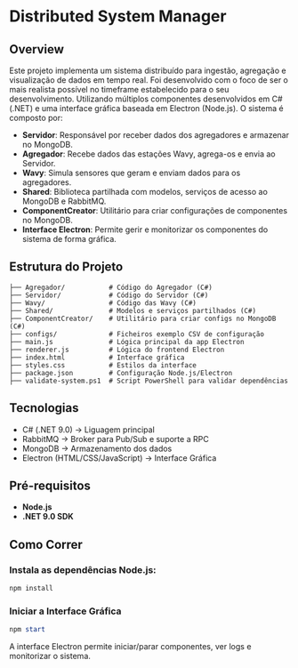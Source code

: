 # Distributed System Manager

## Overview
Este projeto implementa um sistema distribuído para ingestão, agregação e visualização de dados em tempo real. Foi desenvolvido com o foco de ser o mais realista possível no timeframe estabelecido para o seu desenvolvimento. Utilizando múltiplos componentes desenvolvidos em C# (.NET) e uma interface gráfica baseada em Electron (Node.js). O sistema é composto por:

- **Servidor**: Responsável por receber dados dos agregadores e armazenar no MongoDB.
- **Agregador**: Recebe dados das estações Wavy, agrega-os e envia ao Servidor.
- **Wavy**: Simula sensores que geram e enviam dados para os agregadores.
- **Shared**: Biblioteca partilhada com modelos, serviços de acesso ao MongoDB e RabbitMQ.
- **ComponentCreator**: Utilitário para criar configurações de componentes no MongoDB.
- **Interface Electron**: Permite gerir e monitorizar os componentes do sistema de forma gráfica.

## Estrutura do Projeto
```
├── Agregador/           # Código do Agregador (C#)
├── Servidor/            # Código do Servidor (C#)
├── Wavy/                # Código das Wavy (C#)
├── Shared/              # Modelos e serviços partilhados (C#)
├── ComponentCreator/    # Utilitário para criar configs no MongoDB (C#)
├── configs/             # Ficheiros exemplo CSV de configuração
├── main.js              # Lógica principal da app Electron
├── renderer.js          # Lógica do frontend Electron
├── index.html           # Interface gráfica
├── styles.css           # Estilos da interface
├── package.json         # Configuração Node.js/Electron
├── validate-system.ps1  # Script PowerShell para validar dependências
```

## Tecnologias
- C# (.NET 9.0) → Liguagem principal
- RabbitMQ → Broker para Pub/Sub e suporte a RPC
- MongoDB → Armazenamento dos dados
- Electron (HTML/CSS/JavaScript) → Interface Gráfica

## Pré-requisitos
- **Node.js**
- **.NET 9.0 SDK**

## Como Correr
### Instala as dependências Node.js:
   ```powershell
   npm install
   ```

### Iniciar a Interface Gráfica
```powershell
npm start
```
A interface Electron permite iniciar/parar componentes, ver logs e monitorizar o sistema.
